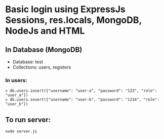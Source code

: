# Basic login using ExpressJs Sessions, res.locals, MongoDB, NodeJs and HTML

## In Database (MongoDB)

* Database: test
* Collections: users, registers

### In users:

```
> db.users.insert({"username": "user-a", "password": "123", "role": "user_a"})
> db.users.insert({"username": "user-b", "password": "1234", "role": "user_b"})
```

## To run server:

```
node server.js
```